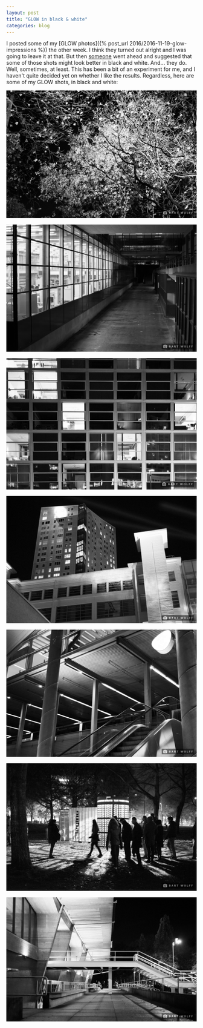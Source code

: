 ```yaml
---
layout: post
title: "GLOW in black & white"
categories: blog
---
```


I posted some of my [GLOW photos]({% post_url 2016/2016-11-19-glow-impressions %}) the other week. I think they turned out alright and I was going to leave it at that. But then [someone](http://www.diemwolff.com/) went ahead and suggested that some of those shots might look better in black and white. And... they do. Well, sometimes, at least. This has been a bit of an experiment for me, and I haven't quite decided yet on whether I like the results. Regardless, here are some of my GLOW shots, in black and white:

![](/assets/img/photo/2016-GLOW/DSC_0075_BW.jpg)

![](/assets/img/photo/2016-GLOW/DSC_0089_BW.jpg)

![](/assets/img/photo/2016-GLOW/DSC_0135_BW.jpg)

![](/assets/img/photo/2016-GLOW/DSC_0153_BW.jpg)

![](/assets/img/photo/2016-GLOW/DSC_0173_BW.jpg)

![](/assets/img/photo/2016-GLOW/DSC_0217_BW.jpg)

![](/assets/img/photo/2016-GLOW/DSC_0249_BW.jpg)
